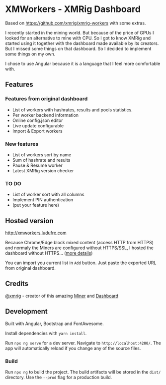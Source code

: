 # XMWorkers - XMRig Dashboard

Based on https://github.com/xmrig/xmrig-workers with some extras.

I recently started in the mining world. But because of the price of GPUs I looked for an alternative to mine with CPU. So I got to know XMRig and started using it together with the dashboard made available by its creators. But I missed some things on that dashboard. So I decided to implement some things on my own.

I chose to use Angular because it is a language that I feel more comfortable with.

## Features

### Features from original dashboard

- List of workers with hashrates, results and pools statistics.
- Per worker backend information
- Online config.json editor
- Live update configurable
- Import & Export workers

### New features

- List of workers sort by name
- Sum of hashrate and results
- Pause & Resume worker
- Latest XMRig version checker

### TO DO

- List of worker sort with all columns
- Implement PIN authentication
- (put your feature here)

## Hosted version

http://xmworkers.ludufre.com

Because Chrome/Edge block mixed content (access HTTP from HTTPS) and normaly the Miners are configured without HTTPS/SSL, I hosted the dashboard without HTTPS... ([more details](https://love2dev.com/blog/chrome-mixed-content/))

You can import you current list in `Add` button. Just paste the exported URL from original dashboard.

## Credits

[@xmrig](https://github.com/xmrig) - creator of this amazing [Miner](https://github.com/xmrig/xmrig) and [Dashboard](https://github.com/xmrig/xmrig-workers)

## Development

Built with Angular, Bootstrap and FontAwesome.

Install dependencies with `yarn install`.

Run `npx ng serve` for a dev server. Navigate to `http://localhost:4200/`. The app will automatically reload if you change any of the source files.

### Build

Run `npx ng` to build the project. The build artifacts will be stored in the `dist/` directory. Use the `--prod` flag for a production build.
